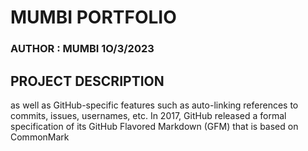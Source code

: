 # MUMBI PORTFOLIO
### AUTHOR : MUMBI 1O/3/2023
## PROJECT DESCRIPTION
 as well as GitHub-specific features such as auto-linking references to commits, issues, usernames, etc. In 2017, GitHub released a formal specification of its GitHub Flavored Markdown (GFM) that is based on CommonMark


